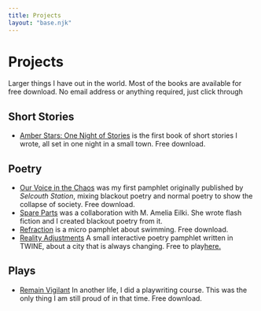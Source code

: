 ```yaml
---
title: Projects
layout: "base.njk"
---
```


# Projects

Larger things I have out in the world. Most of the books are available for free download. No email address or anything required, just click through

## Short Stories

- [Amber Stars: One Night of Stories](/amberstars/) is the first book of short stories I wrote, all set in one night in a small town. Free download.

## Poetry

- [Our Voice in the Chaos](/ourvoicesinthechaos/) was my first pamphlet originally published by *Selcouth Station*, mixing blackout poetry and normal poetry to show the collapse of society. Free download.
- [Spare Parts](/spareparts/) was a collaboration with M. Amelia Eilki. She wrote flash fiction and I created blackout poetry from it.
- [Refraction](/refractionpamphlet/) is a micro pamphlet about swimming. Free download.
- [Reality Adjustments](/reality-adjustments/) A small interactive poetry pamphlet written in TWINE, about a city that is always changing. Free to play[here.](https://davidralphlewis.itch.io/reality-adjustments)

## Plays

- [Remain Vigilant](/remainvigilant/) In another life, I did a playwriting course. This was the only thing I am still proud of in that time. Free download.